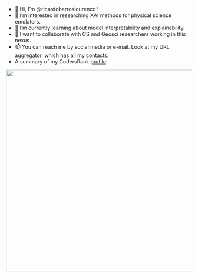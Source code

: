 - 👋 Hi, I’m @ricardobarroslourenco !
- 👀 I’m interested in researching XAI methods for physical science emulators.
- 🌱 I’m currently learning about model interpretability and explainability.
- 💞️ I want to collaborate with CS and Geosci researchers working in this nexus.
- 📫 You can reach me by social media or e-mail. Look at my URL aggregator, which has all my contacts.
- A summary of my CodersRank [profile](https://profile.codersrank.io/user/ricardobarroslourenco):

<img
  src="https://cr-ss-service.azurewebsites.net/api/ScreenShot?widget=summary&username=ricardobarroslourenco&badges=3&show-avatar=true&style=--header-bg-color:%23000;--border-radius:10px"
  width=550
/>
